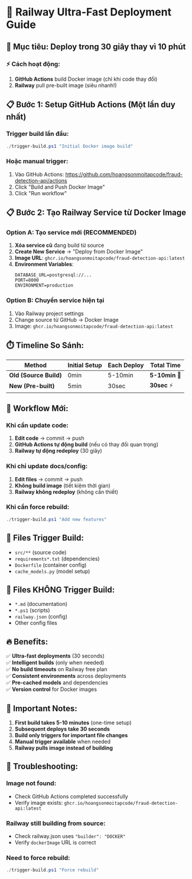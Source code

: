 # 🚀 Railway Ultra-Fast Deployment Guide

## 🎯 Mục tiêu: Deploy trong 30 giây thay vì 10 phút

### ⚡ Cách hoạt động:
1. **GitHub Actions** build Docker image (chỉ khi code thay đổi)
2. **Railway** pull pre-built image (siêu nhanh!)

## 📋 Bước 1: Setup GitHub Actions (Một lần duy nhất)

### Trigger build lần đầu:
```powershell
./trigger-build.ps1 "Initial Docker image build"
```

### Hoặc manual trigger:
1. Vào GitHub Actions: https://github.com/hoangsonmoitapcode/fraud-detection-api/actions
2. Click "Build and Push Docker Image"
3. Click "Run workflow"

## 📋 Bước 2: Tạo Railway Service từ Docker Image

### Option A: Tạo service mới (RECOMMENDED)
1. **Xóa service cũ** đang build từ source
2. **Create New Service** → "Deploy from Docker Image"
3. **Image URL**: `ghcr.io/hoangsonmoitapcode/fraud-detection-api:latest`
4. **Environment Variables**:
   ```env
   DATABASE_URL=postgresql://...
   PORT=8000
   ENVIRONMENT=production
   ```

### Option B: Chuyển service hiện tại
1. Vào Railway project settings
2. Change source từ GitHub → Docker Image
3. Image: `ghcr.io/hoangsonmoitapcode/fraud-detection-api:latest`

## ⏱️ Timeline So Sánh:

| Method | Initial Setup | Each Deploy | Total Time |
|--------|---------------|-------------|------------|
| **Old (Source Build)** | 0min | 5-10min | **5-10min** 🐌 |
| **New (Pre-built)** | 5min | 30sec | **30sec** ⚡ |

## 🔄 Workflow Mới:

### Khi cần update code:
1. **Edit code** → commit → push
2. **GitHub Actions tự động build** (nếu có thay đổi quan trọng)
3. **Railway tự động redeploy** (30 giây)

### Khi chỉ update docs/config:
1. **Edit files** → commit → push  
2. **Không build image** (tiết kiệm thời gian)
3. **Railway không redeploy** (không cần thiết)

### Khi cần force rebuild:
```powershell
./trigger-build.ps1 "Add new features"
```

## 🎯 Files Trigger Build:
- `src/**` (source code)
- `requirements*.txt` (dependencies)
- `Dockerfile` (container config)
- `cache_models.py` (model setup)

## 🎯 Files KHÔNG Trigger Build:
- `*.md` (documentation)
- `*.ps1` (scripts)
- `railway.json` (config)
- Other config files

## 🔥 Benefits:

✅ **Ultra-fast deployments** (30 seconds)  
✅ **Intelligent builds** (only when needed)  
✅ **No build timeouts** on Railway free plan  
✅ **Consistent environments** across deployments  
✅ **Pre-cached models** and dependencies  
✅ **Version control** for Docker images  

## 🚨 Important Notes:

1. **First build takes 5-10 minutes** (one-time setup)
2. **Subsequent deploys take 30 seconds** 
3. **Build only triggers for important file changes**
4. **Manual trigger available** when needed
5. **Railway pulls image instead of building**

## 🔧 Troubleshooting:

### Image not found:
- Check GitHub Actions completed successfully
- Verify image exists: `ghcr.io/hoangsonmoitapcode/fraud-detection-api:latest`

### Railway still building from source:
- Check railway.json uses `"builder": "DOCKER"`
- Verify `dockerImage` URL is correct

### Need to force rebuild:
```powershell
./trigger-build.ps1 "Force rebuild"
```
